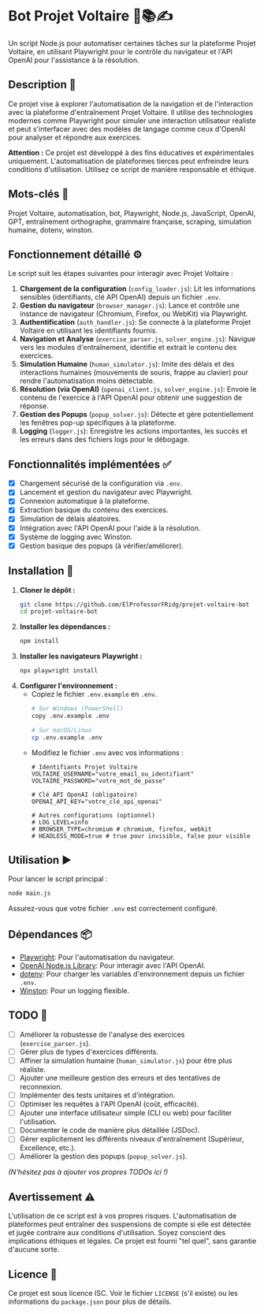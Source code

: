 # Bot Projet Voltaire 🤖📚✍️

Un script Node.js pour automatiser certaines tâches sur la plateforme Projet Voltaire, en utilisant Playwright pour le contrôle du navigateur et l'API OpenAI pour l'assistance à la résolution.

## Description 📝

Ce projet vise à explorer l'automatisation de la navigation et de l'interaction avec la plateforme d'entraînement Projet Voltaire. Il utilise des technologies modernes comme Playwright pour simuler une interaction utilisateur réaliste et peut s'interfacer avec des modèles de langage comme ceux d'OpenAI pour analyser et répondre aux exercices.

**Attention :** Ce projet est développé à des fins éducatives et expérimentales uniquement. L'automatisation de plateformes tierces peut enfreindre leurs conditions d'utilisation. Utilisez ce script de manière responsable et éthique.

## Mots-clés 🔑

Projet Voltaire, automatisation, bot, Playwright, Node.js, JavaScript, OpenAI, GPT, entraînement orthographe, grammaire française, scraping, simulation humaine, dotenv, winston.

## Fonctionnement détaillé ⚙️

Le script suit les étapes suivantes pour interagir avec Projet Voltaire :

1.  **Chargement de la configuration** (`config_loader.js`): Lit les informations sensibles (identifiants, clé API OpenAI) depuis un fichier `.env`.
2.  **Gestion du navigateur** (`browser_manager.js`): Lance et contrôle une instance de navigateur (Chromium, Firefox, ou WebKit) via Playwright.
3.  **Authentification** (`auth_handler.js`): Se connecte à la plateforme Projet Voltaire en utilisant les identifiants fournis.
4.  **Navigation et Analyse** (`exercise_parser.js`, `solver_engine.js`): Navigue vers les modules d'entraînement, identifie et extrait le contenu des exercices.
5.  **Simulation Humaine** (`human_simulator.js`): Imite des délais et des interactions humaines (mouvements de souris, frappe au clavier) pour rendre l'automatisation moins détectable.
6.  **Résolution (via OpenAI)** (`openai_client.js`, `solver_engine.js`): Envoie le contenu de l'exercice à l'API OpenAI pour obtenir une suggestion de réponse.
7.  **Gestion des Popups** (`popup_solver.js`): Détecte et gère potentiellement les fenêtres pop-up spécifiques à la plateforme.
8.  **Logging** (`logger.js`): Enregistre les actions importantes, les succès et les erreurs dans des fichiers logs pour le débogage.

## Fonctionnalités implémentées ✅

-   [x] Chargement sécurisé de la configuration via `.env`.
-   [x] Lancement et gestion du navigateur avec Playwright.
-   [x] Connexion automatique à la plateforme.
-   [x] Extraction basique du contenu des exercices.
-   [x] Simulation de délais aléatoires.
-   [x] Intégration avec l'API OpenAI pour l'aide à la résolution.
-   [x] Système de logging avec Winston.
-   [x] Gestion basique des popups (à vérifier/améliorer).

## Installation 🚀

1.  **Cloner le dépôt :**
    ```bash
    git clone https://github.com/ElProfessorFRidg/projet-voltaire-bot
    cd projet-voltaire-bot
    ```
2.  **Installer les dépendances :**
    ```bash
    npm install
    ```
3.  **Installer les navigateurs Playwright :**
    ```bash
    npx playwright install
    ```
4.  **Configurer l'environnement :**
    *   Copiez le fichier `.env.example` en `.env`.
        ```bash
        # Sur Windows (PowerShell)
        copy .env.example .env

        # Sur macOS/Linux
        cp .env.example .env
        ```
    *   Modifiez le fichier `.env` avec vos informations :
        ```dotenv
        # Identifiants Projet Voltaire
        VOLTAIRE_USERNAME="votre_email_ou_identifiant"
        VOLTAIRE_PASSWORD="votre_mot_de_passe"

        # Clé API OpenAI (obligatoire)
        OPENAI_API_KEY="votre_clé_api_openai"

        # Autres configurations (optionnel)
        # LOG_LEVEL=info
        # BROWSER_TYPE=chromium # chromium, firefox, webkit
        # HEADLESS_MODE=true # true pour invisible, false pour visible
        ```

## Utilisation ▶️

Pour lancer le script principal :

```bash
node main.js
```

Assurez-vous que votre fichier `.env` est correctement configuré.

## Dépendances 📦

-   [Playwright](https://playwright.dev/): Pour l'automatisation du navigateur.
-   [OpenAI Node.js Library](https://github.com/openai/openai-node): Pour interagir avec l'API OpenAI.
-   [dotenv](https://github.com/motdotla/dotenv): Pour charger les variables d'environnement depuis un fichier `.env`.
-   [Winston](https://github.com/winstonjs/winston): Pour un logging flexible.

## TODO 🚧

-   [ ] Améliorer la robustesse de l'analyse des exercices (`exercise_parser.js`).
-   [ ] Gérer plus de types d'exercices différents.
-   [ ] Affiner la simulation humaine (`human_simulator.js`) pour être plus réaliste.
-   [ ] Ajouter une meilleure gestion des erreurs et des tentatives de reconnexion.
-   [ ] Implémenter des tests unitaires et d'intégration.
-   [ ] Optimiser les requêtes à l'API OpenAI (coût, efficacité).
-   [ ] Ajouter une interface utilisateur simple (CLI ou web) pour faciliter l'utilisation.
-   [ ] Documenter le code de manière plus détaillée (JSDoc).
-   [ ] Gérer explicitement les différents niveaux d'entraînement (Supérieur, Excellence, etc.).
-   [ ] Améliorer la gestion des popups (`popup_solver.js`).

*(N'hésitez pas à ajouter vos propres TODOs ici !)*

## Avertissement ⚠️

L'utilisation de ce script est à vos propres risques. L'automatisation de plateformes peut entraîner des suspensions de compte si elle est détectée et jugée contraire aux conditions d'utilisation. Soyez conscient des implications éthiques et légales. Ce projet est fourni "tel quel", sans garantie d'aucune sorte.

## Licence 📄

Ce projet est sous licence ISC. Voir le fichier `LICENSE` (s'il existe) ou les informations du `package.json` pour plus de détails.